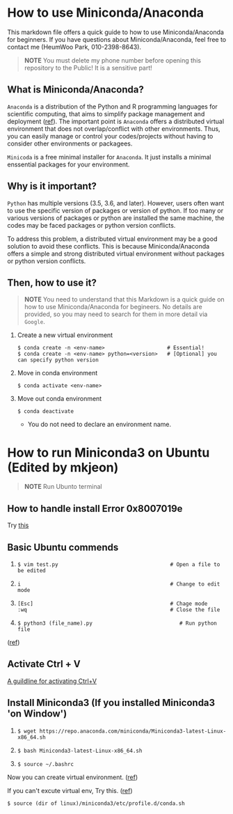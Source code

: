 # How to use Miniconda/Anaconda
This markdown file offers a quick guide to how to use Miniconda/Anaconda for beginners. 
If you have questions about Miniconda/Anaconda, feel free to contact me (HeumWoo Park, 010-2398-8643).
> **NOTE** You must delete my phone number before opening this repository to the Public! It is a sensitive part!

## What is Miniconda/Anaconda?
`Anaconda` is a distribution of the Python and R programming languages for scientific computing, that aims to simplify package management and deployment ([ref](https://en.wikipedia.org/wiki/Anaconda_(Python_distribution))).
The important point is `Anaconda` offers a distributed virtual environment that does not overlap/conflict with other environments.
Thus, you can easily manage or control your codes/projects without having to consider other environments or packagees.

`Minicoda` is a free minimal installer for `Anaconda`. It just installs a minimal enssential packages for your environment.

## Why is it important?
`Python` has multiple versions (3.5, 3.6, and later). 
However, users often want to use the specific version of packages or version of python.
If too many or various versions of packages or python are installed the same machine, the codes may be faced packages or python version conflicts.

To address this problem, a distributed virtual environment may be a good solution to avoid these conflicts.
This is because Miniconda/Anaconda offers a simple and strong distributed virtual environment without packages or python version conflicts.

## Then, how to use it?
> **NOTE** You need to understand that this Markdown is a quick guide on how to use Miniconda/Anaconda for begineers. No details are provided, so you may need to search for them in more detail via `Google`.
1. Create a new virtual environment
    ```
    $ conda create -n <env-name>                    # Essential!
    $ conda create -n <env-name> python=<version>   # [Optional] you can specify python version
    ```
2. Move in conda environment
    ```
    $ conda activate <env-name>
    ```
3. Move out conda environment
    ```
    $ conda deactivate
    ```
    - You do not need to declare an environment name.


# How to run Miniconda3 on Ubuntu (Edited by mkjeon)

> **NOTE** Run Ubunto terminal

## How to handle install Error 0x8007019e
Try [this](https://www.zinnunkebi.com/windows10-ubuntu-install-error/)

 
## Basic Ubuntu commends
1.
    ```
    $ vim test.py                                    # Open a file to be edited
    ```
2.    
    ```
    i                                                # Change to edit mode
    ```
3.    
    ```
    [Esc]                                            # Chage mode
    :wq                                              # Close the file
    ```
4.    
    ```
    $ python3 (file_name).py                            # Run python file
    ```
([ref](https://austcoconut.tistory.com/entry/%EB%AC%B4%EC%9E%91%EC%A0%95-%EB%94%B0%EB%9D%BC-%ED%95%98%EA%B8%B0-LinuxUbuntu%EC%97%90%EC%84%9C-Python-%EA%B0%9C%EB%B0%9C-%ED%99%98%EA%B2%BD-%EA%B5%AC%EC%B6%95-python3-%EC%84%A4%EC%B9%98-pip-%EC%84%A4%EC%B9%98))


## Activate Ctrl + V
[A guildline for activating Ctrl+V](https://lungfish.tistory.com/entry/Ubuntu-%EC%9C%88%EB%8F%84%EC%9A%B0%EC%97%90%EC%84%9C-%EC%9A%B0%EB%B6%84%ED%88%AC-%EB%A6%AC%EB%88%85%EC%8A%A4%EB%A1%9C-%EB%B3%B5%EC%82%AC-%EB%B6%99%EC%97%AC-%EB%84%A3%EA%B8%B0%EA%B0%80-%EC%95%88%EB%90%A0-%EB%95%8C#:~:text=%E2%80%BB%20%EC%9C%88%EB%8F%84%EC%9A%B0%EC%97%90%EC%84%9C%20%EB%B3%B5%EC%82%AC%ED%95%A0,%2B%20Shift%20%2B%20V%20%EB%88%8C%EB%9F%AC%EC%95%BC%20%ED%95%A9%EB%8B%88%EB%8B%A4.)


## Install Miniconda3 (If you installed Miniconda3 'on Window')
1.
    ```
    $ wget https://repo.anaconda.com/miniconda/Miniconda3-latest-Linux-x86_64.sh
    ```
2.    
    ```
    $ bash Miniconda3-latest-Linux-x86_64.sh
    ```
3.    
    ```
    $ source ~/.bashrc
    ```
Now you can create virtual environment. ([ref](https://codingboycc.tistory.com/74))
    
If you can't excute virtual env, Try this. ([ref](https://technical-support.tistory.com/112))

    
    $ source (dir of linux)/miniconda3/etc/profile.d/conda.sh
    

